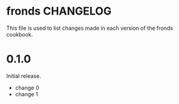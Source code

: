 # fronds CHANGELOG

This file is used to list changes made in each version of the fronds cookbook.

# 0.1.0

Initial release.

- change 0
- change 1

